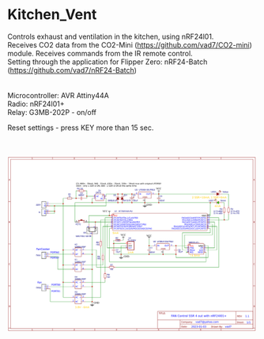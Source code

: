 # Kitchen_Vent
Controls exhaust and ventilation in the kitchen, using nRF24l01.  
Receives CO2 data from the CO2-Mini (https://github.com/vad7/CO2-mini) module.
Receives commands from the IR remote control.  
Setting through the application for Flipper Zero: nRF24-Batch (https://github.com/vad7/nRF24-Batch)  
<br>
<br>Microcontroller: AVR Attiny44A  
Radio: nRF24l01+  
Relay: G3MB-202P - on/off  
  
Reset settings - press KEY more than 15 sec.  

<br>
<br>
<img src="https://raw.githubusercontent.com/vad7/Kitchen_Vent/main/Schema.png">
